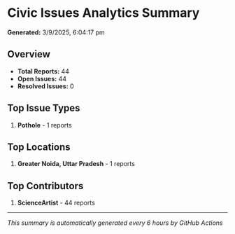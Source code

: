 #  Civic Issues Analytics Summary

**Generated:** 3/9/2025, 6:04:17 pm

##  Overview
- **Total Reports:** 44
- **Open Issues:** 44
- **Resolved Issues:** 0

##  Top Issue Types
1. **Pothole** - 1 reports

##  Top Locations
1. **Greater Noida, Uttar Pradesh** - 1 reports

##  Top Contributors
1. **ScienceArtist** - 44 reports

---
*This summary is automatically generated every 6 hours by GitHub Actions*
